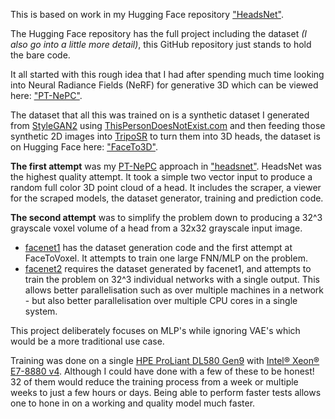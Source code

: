 This is based on work in my Hugging Face repository ["HeadsNet"](https://huggingface.co/datasets/tfnn/HeadsNet).

The Hugging Face repository has the full project including the dataset _(I also go into a little more detail)_, this GitHub repository just stands to hold the bare code.

It all started with this rough idea that I had after spending much time looking into Neural Radiance Fields (NeRF) for generative 3D which can be viewed here: ["PT-NePC"](https://gist.github.com/mrbid/1eacdd9d9239b2d324a3fa88591ff852).

The dataset that all this was trained on is a synthetic dataset I generated from [StyleGAN2](https://github.com/NVlabs/stylegan2) using [ThisPersonDoesNotExist.com](https://ThisPersonDoesNotExist.com) and then feeding those synthetic 2D images into [TripoSR](https://github.com/VAST-AI-Research/TripoSR) to turn them into 3D heads, the dataset is on Hugging Face here: ["FaceTo3D"](https://huggingface.co/datasets/tfnn/FaceTo3D).

**The first attempt** was my [PT-NePC](https://gist.github.com/mrbid/1eacdd9d9239b2d324a3fa88591ff852) approach in ["headsnet"](headsnet). HeadsNet was the highest quality attempt. It took a simple two vector input to produce a random full color 3D point cloud of a head. It includes the scraper, a viewer for the scraped models, the dataset generator, training and prediction code.

**The second attempt** was to simplify the problem down to producing a 32^3 grayscale voxel volume of a head from a 32x32 grayscale input image.
- [facenet1](facenet1) has the dataset generation code and the first attempt at FaceToVoxel. It attempts to train one large FNN/MLP on the problem.
- [facenet2](facenet2) requires the dataset generated by facenet1, and attempts to train the problem on 32^3 individual networks with a single output. This allows better parallelisation such as over multiple machines in a network - but also better parallelisation over multiple CPU cores in a single system.

This project deliberately focuses on MLP's while ignoring VAE's which would be a more traditional use case.

Training was done on a single [HPE ProLiant DL580 Gen9](https://www.hpe.com/psnow/doc/c04601208) with [Intel® Xeon® E7-8880 v4](https://www.intel.com/content/www/us/en/products/sku/93792/intel-xeon-processor-e78880-v4-55m-cache-2-20-ghz/specifications.html). Although I could have done with a few of these to be honest! 32 of them would reduce the training process from a week or multiple weeks to just a few hours or days. Being able to perform faster tests allows one to hone in on a working and quality model much faster.

